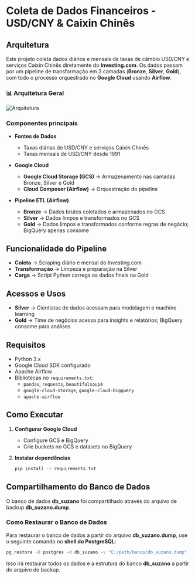 
# Coleta de Dados Financeiros - USD/CNY & Caixin Chinês

## Arquitetura

Este projeto coleta dados diários e mensais de taxas de câmbio USD/CNY e serviços Caixin Chinês diretamente do **Investing.com**. Os dados passam por um pipeline de transformação em 3 camadas (**Bronze**, **Silver**, **Gold**), com todo o processo orquestrado no **Google Cloud** usando **Airflow**.

### 📊 Arquitetura Geral

![Arquitetura](./architeture/architecture.jpg)

### Componentes principais

- **Fontes de Dados**
  - Taxas diárias de USD/CNY e serviços Caixin Chinês
  - Taxas mensais de USD/CNY desde 1991

- **Google Cloud**
  - **Google Cloud Storage (GCS)** → Armazenamento nas camadas Bronze, Silver e Gold
  - **Cloud Composer (Airflow)** → Orquestração do pipeline

- **Pipeline ETL (Airflow)**
  - **Bronze** → Dados brutos coletados e armazenados no GCS
  - **Silver** → Dados limpos e transformados no GCS
  - **Gold** → Dados limpos e transformados conforme regras de negócio; BigQuery apenas consome

## Funcionalidade do Pipeline

- **Coleta** → Scraping diário e mensal do Investing.com
- **Transformação** → Limpeza e preparação na Silver
- **Carga** → Script Python carrega os dados finais na Gold

## Acessos e Usos

- **Silver** → Cientistas de dados acessam para modelagem e machine learning
- **Gold** → Time de negócios acessa para insights e relatórios; BigQuery consome para análises

## Requisitos

- Python 3.x
- Google Cloud SDK configurado
- Apache Airflow
- Bibliotecas no `requirements.txt`:
  - `pandas`, `requests`, `beautifulsoup4`
  - `google-cloud-storage`, `google-cloud-bigquery`
  - `apache-airflow`

## Como Executar

1. **Configurar Google Cloud**
   - Configure GCS e BigQuery
   - Crie buckets no GCS e datasets no BigQuery

2. **Instalar dependências**
   ```bash
   pip install -r requirements.txt
   ```

## Compartilhamento do Banco de Dados

O banco de dados **db_suzano** foi compartilhado através do arquivo de backup **db_suzano.dump**.

### Como Restaurar o Banco de Dados

Para restaurar o banco de dados a partir do arquivo **db_suzano.dump**, use o seguinte comando no **shell do PostgreSQL**:

```bash
pg_restore -U postgres -d db_suzano -v "C:/path/banco/db_suzano.dump"
```

Isso irá restaurar todos os dados e a estrutura do banco **db_suzano** a partir do arquivo de backup.
